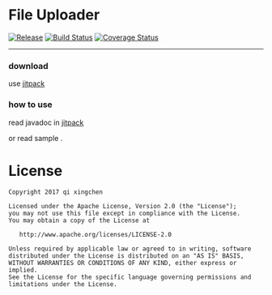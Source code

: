 #  File Uploader


[![Release](https://jitpack.io/v/Qixingchen/File-Uploader.svg?style=flat-square)](https://jitpack.io/#Qixingchen/File-Uploader)
[![Build Status](https://travis-ci.org/Qixingchen/File-Uploader.svg?branch=master)](https://travis-ci.org/Qixingchen/File-Uploader)
[![Coverage Status](https://coveralls.io/repos/github/Qixingchen/File-Uploader/badge.svg)](https://coveralls.io/github/Qixingchen/File-Uploader)

---
### download

 use [jitpack](https://jitpack.io/#Qixingchen/File-Uploader)

### how to use

read javadoc in [jitpack](https://jitpack.io/com/github/Qixingchen/File-Uploader/-SNAPSHOT/javadoc/)

or read sample .

# License
```
Copyright 2017 qi xingchen

Licensed under the Apache License, Version 2.0 (the "License");
you may not use this file except in compliance with the License.
You may obtain a copy of the License at

   http://www.apache.org/licenses/LICENSE-2.0

Unless required by applicable law or agreed to in writing, software
distributed under the License is distributed on an "AS IS" BASIS,
WITHOUT WARRANTIES OR CONDITIONS OF ANY KIND, either express or implied.
See the License for the specific language governing permissions and
limitations under the License.
```